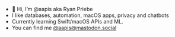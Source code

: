 - 👋 Hi, I’m @aapis aka Ryan Priebe
- I like databases, automation, macOS apps, privacy and chatbots
- Currently learning Swift/macOS APIs and ML.
- You can find me [@aapis@mastodon.social](https://mastodon.world/@aapis)

<!---
aapis/aapis is a ✨ special ✨ repository because its `README.md` (this file) appears on your GitHub profile.
You can click the Preview link to take a look at your changes.
--->
